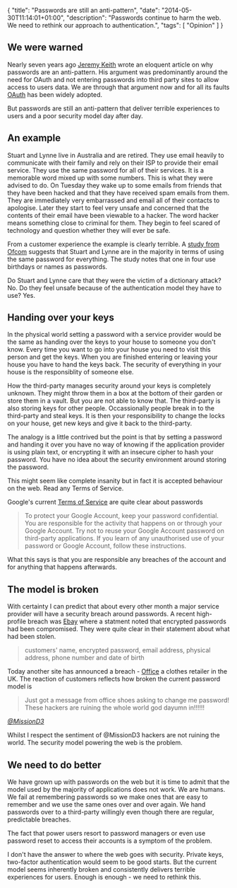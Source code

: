 {
  "title": "Passwords are still an anti-pattern",
  "date": "2014-05-30T11:14:01+01:00",
  "description": "Passwords continue to harm the web. We need to rethink our approach to authentication.",
  "tags": [
    "Opinion"
  ]
}

## We were warned

Nearly seven years ago [Jeremy Keith][1] wrote an eloquent article on why passwords are an anti-pattern. His argument was predominantly around the need for OAuth and not entering passwords into third party sites to allow access to users data. We are through that argument now and for all its faults [OAuth][4] has been widely adopted.

But passwords are still an anti-pattern that deliver terrible experiences to users and a poor security model day after day. 

## An example

Stuart and Lynne live in Australia and are retired. They use email heavily to communicate with their family and rely on their ISP to provide their email service. They use the same password for all of their services. It is a memorable word mixed up with some numbers. This is what they were advised to do. On Tuesday they wake up to some emails from friends that they have been hacked and that they have received spam emails from them. They are immediately very embarrassed and email all of their contacts to apologise. Later they start to feel very unsafe and concerned that the contents of their email have been viewable to a hacker. The word hacker means something close to criminal for them. They begin to feel scared of technology and question whether they will ever be safe.

From a customer experience the example is clearly terrible. A [study from Ofcom][2] suggests that Stuart and Lynne are in the majority in terms of using the same password for everything. The study notes that one in four use birthdays or names as passwords.

Do Stuart and Lynne care that they were the victim of a dictionary attack? No. Do they feel unsafe because of the authentication model they have to use? Yes.

## Handing over your keys

In the physical world setting a password with a service provider would be the same as handing over the keys to your house to someone you don't know. Every time you want to go into your house you need to visit this person and get the keys. When you are finished entering or leaving your house you have to hand the keys back. The security of everything in your house is the responsiblity of someone else. 

How the third-party manages security around your keys is completely unknown. They might throw them in a box at the bottom of their garden or store them in a vault. But you are not able to know that. The third-party is also storing keys for other people. Occassionally people break in to the third-party and steal keys. It is then your responsibility to change the locks on your house, get new keys and give it back to the third-party. 

The analogy is a little contrived but the point is that by setting a password and handing it over you have no way of knowing if the application provider is using plain text, or encrypting it with an insecure cipher to hash your password. You have no idea about the security environment around storing the password.

This might seem like complete insanity but in fact it is accepted behaviour on the web. Read any Terms of Service.

Google's current [Terms of Service][3] are quite clear about passwords

> To protect your Google Account, keep your password confidential. You are responsible for the activity that happens on or through your Google Account. Try not to reuse your Google Account password on third-party applications. If you learn of any unauthorised use of your password or Google Account, follow these instructions.

What this says is that you are responsible any breaches of the account and for anything that happens afterwards. 

## The model is broken

With certainty I can predict that about every other month a major service provider will have a security breach around passwords. A recent high-profile breach was [Ebay][5] where a statment noted that encrypted passwords had been compromised. They were quite clear in their statement about what had been stolen.

> customers' name, encrypted password, email address, physical address, phone number and date of birth

Today another site has announced a breach - [Office][6] a clothes retailer in the UK. The reaction of customers reflects how broken the current password model is

> Just got a message from office shoes asking to change me password! These hackers are ruining the whole world god dayumn in!!!!!!

<cite>[@MissionD3][7]</cite>

Whilst I respect the sentiment of @MissionD3 hackers are not ruining the world. The security model powering the web is the problem. 

## We need to do better

We have grown up with passwords on the web but it is time to admit that the model used by the majority of applications does not work. We are humans. We fail at remembering passwords so we make ones that are easy to remember and we use the same ones over and over again. We hand passwords over to a third-party willingly even though there are regular, predictable breaches.

The fact that power users resort to password managers or even use password reset to access their accounts is a symptom of the problem.

I don't have the answer to where the web goes with security. Private keys, two-factor authentication would seem to be good starts. But the current model seems inherently broken and consistently delivers terrible experiences for users. Enough is enough - we need to rethink this. 

[1]: http://adactio.com/journal/1357/
[2]: http://media.ofcom.org.uk/2013/04/23/uk-adults-taking-online-password-security-risks/
[3]: https://www.google.com/intl/en-GB/policies/terms/
[4]: http://oauth.net/
[5]: http://www.ebay.com
[6]: http://www.office.co.uk/
[7]: https://twitter.com/MissionD3/
